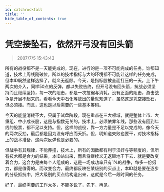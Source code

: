 ```yaml
---
id: catchrockfall 
title: ''
hide_table_of_contents: true
---
```


# 凭空接坠石，依然开弓没有回头箭

> 2007/7/5 15:43:43

<div style={{color: '#FF0000', fontWeight: '500'}}>

所有的战役都不是一天能完成的，现在，进行的是一项不可能完成的任务，谁都知道，技术上周线刚破位，所以的技术指标与大的环境都不可能让这样的任务完成，但本ID既然这样选择了，就义无返顾。今天，是指标股被全面打压的一天。上下午两次的介入，同样50点的反弹，都以失败告终，但开弓没有回头箭，抗战必须坚持而且继续坚持，每一次的阻击，都是一次拉锯与消耗。没有正面的阻击，游击战争是开展不起来的。看看今天中石化等放出的量就知道了，虽然这是凭空接坠石，但必须接。而且，这也是以后需要的一些基本筹码。
 
今天的能量消耗不大，只属于试盘阶段，现在重点在三大领域，就是整体上市、大重组、中小成长股，这是与指数无关的。技术上，必须依靠年线，那些没有回到年线的股票，都不足以支持。但，这样的战役，靠一方力量是不足以完成的，像今天的两次反抽，最后都是因为没有呼应而夭折。但，明知道失败也要干，对技术指标上的战术准备，这两次反弹也是必要的。
 
但战争有其规律，不能莽撞，技术上，所有的因数都有利于汉奸与等额度的，但所有技术都是合力的结果，本ID站出来，而且将继续义无返顾地干下去，就是要改变着合力，这合力是由每个人组成的，这是一场成功率只有1%的战争，每多一份努力，都是值得的。而改变合力，最终都反映在某级别的买点上，本ID就是要在逐步的分级抵抗中，把大级别的买点给构造出来，这就是今后一段时间的任务。
 
好了，最终需要的工作太多，不能多说了，先下，再见。

</div>